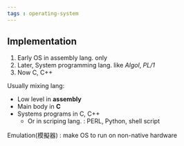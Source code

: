 ```yaml
---
tags : operating-system
---
```


## Implementation

1. Early OS in assembly lang. only
2. Later, System programming lang. like *Algol*, *PL/1*
3. Now C, C++

Usually mixing lang:
* Low level in **assembly**
* Main body in **C**
* Systems programs in C, C++
	* Or in scriping lang. : PERL, Python, <span class="unknown">shell script</span>

Emulation(模擬器) : make OS to run on non-native hardware

